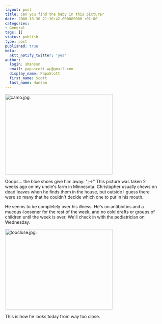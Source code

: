 ```yaml
---
layout: post
title: Can you find the baby in this picture?
date: 2000-10-30 21:10:42.000000000 +01:00
categories:
- General
tags: []
status: publish
type: post
published: true
meta:
  aktt_notify_twitter: 'yes'
author:
  login: shanson
  email: papascott-wp@gmail.com
  display_name: PapaScott
  first_name: Scott
  last_name: Hanson
---
```

<p><img src="https://res.cloudinary.com/papascott/image/upload/wordpress/wp-content/uploads/2000/10/camo.jpg" height="262" width="350" border="0" alt="camo.jpg: " /></p>
<p>Ooops... the blue shoes give him away. ";->" This picture was taken 2 weeks ago on my uncle's farm in Minnesota. Christopher usually chews on dead leaves when he finds them in the house, but outside I guess there were so many that he couldn't decide which one to put in his mouth.</p>
<p>He seems to be completely over his illness. He's on antibiotics and a mucous-loosener for the rest of the week, and no cold drafts or groups of children until the week is over. We'll check in with the pediatrician on Wednesday. </p>
<p><img src="https://res.cloudinary.com/papascott/image/upload/wordpress/wp-content/uploads/2000/10/tooclose.jpg" height="262" width="350" border="0" alt="tooclose.jpg: " /></p>
<p>This is how he looks today from way too close.</p>
